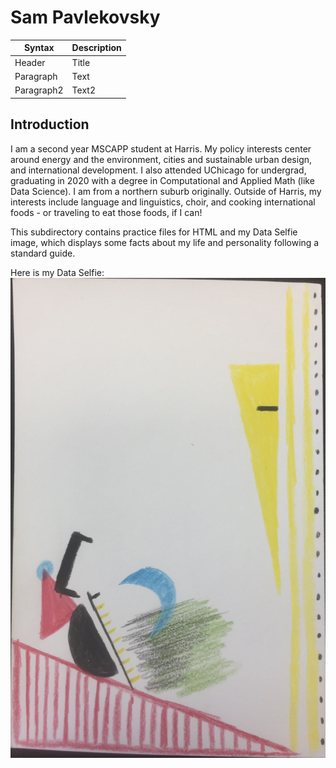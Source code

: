 # Sam Pavlekovsky

| Syntax | Description |
| ----------- | ----------- |
| Header | Title |
| Paragraph | Text |
| Paragraph2 | Text2 |


## Introduction
I am a second year MSCAPP student at Harris. My policy interests center around energy and the environment, cities and sustainable urban design, and international development. I also attended UChicago for undergrad, graduating in 2020 with a degree in Computational and Applied Math (like Data Science). I am from a northern suburb originally. Outside of Harris, my interests include language and linguistics, choir, and cooking international foods - or traveling to eat those foods, if I can!

This subdirectory contains practice files for HTML and my Data Selfie image, which displays some facts about my life and personality following a standard guide.

Here is my Data Selfie:
![](./homework/DataSelfie.jpg)
